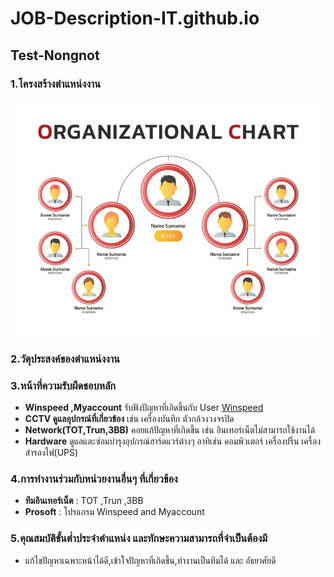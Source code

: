 # **JOB-Description-IT.github.io**
## **Test-Nongnot**

### **1.โครงสร้างตำแหน่งงาน**
![imgs](https://github.com/Suriyaheoachan/JOB-Description-IT.github.io/blob/main/img/OC-800x600-2.jpg)  

### **2.วัตุประสงค์ของตำแหน่งงาน**

### **3.หน้าที่ความรับผืดชอบหลัก**
-  **Winspeed ,Myaccount** รับฟังปัญหาที่เกิดขึ้นกับ User  [Winspeed](https://www.prosoftwinspeed.com/Article/Detail/101104/%E0%B8%84%E0%B8%B9%E0%B9%88%E0%B8%A1%E0%B8%B7%E0%B8%AD%E0%B8%81%E0%B8%B2%E0%B8%A3%E0%B9%83%E0%B8%8A%E0%B9%89%E0%B8%87%E0%B8%B2%E0%B8%99-WINSpeed-I?gad_source=1&gclid=Cj0KCQjwxsm3BhDrARIsAMtVz6MZwfpzbACmMBuMfeTbTK3y0Ai7cYPj9PsbMSUfde1GH4Wx0abHdOIaAuQREALw_wcB)  
-  **CCTV ดูแลอุปกรณ์ที่เกี่ยวข้อง** เช่น เครื่องบันทึก ตัวกล้วงวงจรปิด  
-  **Network(TOT,Trun,3BB)** คอยแก้ปัญหาที่เกิดขึ้น เช่น อินเทอร์เน็ตไม่สามารถใช้งานได้  
-  **Hardware** ดูแลและซ่อมบำรุงอุปกรณ์ฮาร์ดแวร์ต่างๆ อาทิเช่น คอมพิวเตอร์ เครื่องปริ้น เครื่องสำรองไฟ(UPS)  

### 4.การทำงานร่วมกับหน่วยงานอื่นๆ ที่เกี่ยวข้อง  
- **ทีมอินเทอร์เน็ต** : TOT ,Trun ,3BB
- **Prosoft** : โปรแกรม Winspeed and Myaccount  

### 5.คุณสมบัติขั้นต่ำประจำตำแหน่ง และทักษะความสามารถที่จำเป็นต้องมี
- แก้ไขปัญหาเฉพาะหน้าได้ดี,เข้าใจปัญหาที่เกิดขึ้น,ทำงานเป็นทีมได้ และ อัธยาศัยดี
